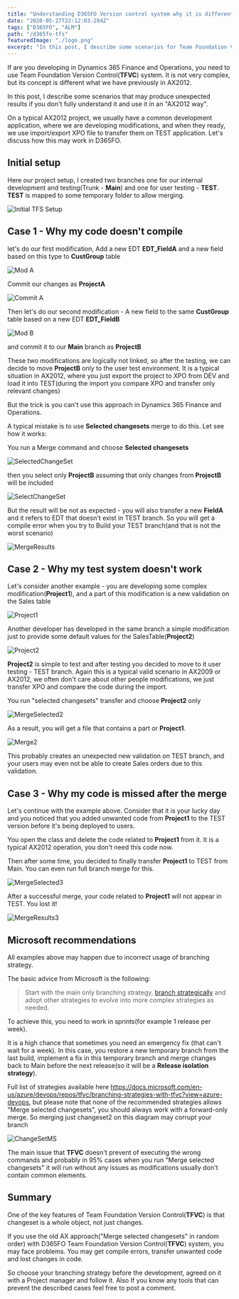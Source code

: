 ```yaml
---
title: "Understanding D365FO Version control system why it is different from AX2012"
date: "2020-05-27T22:12:03.284Z"
tags: ["D365FO", "ALM"]
path: "/d365fo-tfs"
featuredImage: "./logo.png"
excerpt: "In this post, I describe some scenarios for Team Foundation Version Control usage in Dynamics 365 Finance and Operations and how it is different from AX2012."
---
```


If are you developing in Dynamics 365 Finance and Operations, you need to use Team Foundation Version Control(**TFVC**) system. It is not very complex, but its concept is different what we have previously in AX2012.

In this post, I describe some scenarios that may produce unexpected results if you don't fully understand it and use it in an "AX2012 way".

On a typical AX2012 project, we usually have a common development application, where we are developing modifications, and when they ready, we use import/export XPO file to transfer them on TEST application. Let's discuss how this may work in D365FO.  

## Initial setup

Here our project setup, I created two branches one for our internal development and testing(Trunk - **Main**) and one for user testing - **TEST**. **TEST** is mapped to some temporary folder to allow merging.

![ Initial TFS Setup](InitialTFSSetup.png)

## Case 1 - Why my code doesn't compile

let's do our first modification, Add a new EDT **EDT_FieldA** and a new field based on this type to **CustGroup** table

![ Mod A](ModA.png)

Commit our changes as **ProjectA**

![ Commit A](CommitA.png)

Then let's do our second modification - A new field to the same **CustGroup** table based on a new EDT **EDT_FieldB**

![Mod B](ModB.png)

and commit it to our **Main** branch as **ProjectB**

These two modifications are logically not linked, so after the testing, we can decide to move **ProjectB** only to the user test environment. It is a typical situation in AX2012, where you just export the project to XPO from DEV and load it into TEST(during the import you compare XPO and transfer only relevant changes)

But the trick is you can't use this approach in Dynamics 365 Finance and Operations.

A typical mistake is to use **Selected changesets** merge to do this. Let see how it works:

You run a Merge command and choose **Selected changesets**

![SelectedChangeSet](SelectedChangeSet.png)

then you select only **ProjectB** assuming that only changes from **ProjectB** will be included

![SelectChangeSet](SelectChangeSet.png)

But the result will be not as expected - you will also transfer a new **FieldA** and it refers to EDT that doesn't exist in TEST branch. So you will get a compile error when you try to Build your TEST branch(and that is not the worst scenario)  

![MergeResults](MergeResults.png)

## Case 2 - Why my test system doesn't work

Let's consider another example - you are developing some complex modification(**Project1**), and a part of this modification is a new validation on the Sales table

![Project1](Project1.png)

Another developer has developed in the same branch a simple modification just to provide some default values for the SalesTable(**Project2**)

![Project2](Project2.png)

**Project2** is simple to test and after testing you decided to move to it user testing - TEST branch. Again this is a typical valid scenario in AX2009 or AX2012, we often don't care about other people modifications, we just transfer XPO and compare the code during the import.

You run "selected changesets" transfer and choose **Project2** only

![MergeSelected2](MergeSelected2.png)

As a result, you will get a file that contains a part or **Project1**.

![Merge2](Merge2.png)

This probably creates an unexpected new validation on TEST branch, and your users may even not be able to create Sales orders due to this validation.

## Case 3 - Why my code is missed after the merge

Let's continue with the example above. Consider that it is your lucky day and you noticed that you added unwanted code from **Project1** to the TEST version before it's being deployed to users.

You open the class and delete the code related to **Project1** from it. It is a typical AX2012 operation, you don't need this code now. 

Then after some time, you decided to finally transfer **Project1** to TEST from Main. You can even run full branch merge for this. 

![MergeSelected3](MergeSelected3.png)

After a successful merge, your code related to **Project1** will not appear in TEST. You lost it!  

![MergeResults3](MergeResults3.png)

## Microsoft recommendations

All examples above may happen due to incorrect usage of branching strategy.

The basic advice from Microsoft is the following:

> Start with the main only branching strategy, [branch strategically](https://docs.microsoft.com/en-us/azure/devops/repos/tfvc/branch-strategically?view=azure-devops) and adopt other strategies to evolve into more complex strategies as needed.

To achieve this, you need to work in sprints(for example 1 release per week).

It is a high chance that sometimes you need an emergency fix (that can't wait for a week). In this case, you restore a new temporary branch from the last build, implement a fix in this temporary branch and merge changes back to Main before the next release(so it will be a **Release isolation strategy**).

Full list of strategies available here https://docs.microsoft.com/en-us/azure/devops/repos/tfvc/branching-strategies-with-tfvc?view=azure-devops, but please note that none of the recommended strategies allows "Merge selected changesets", you should always work with a forward-only merge. So merging just changeset2 on this diagram may corrupt your branch

![ChangeSetMS](ChangeSetMS.png)

The main issue that **TFVC** doesn't prevent of executing the wrong commands and probably in 95% cases when you run "Merge selected changesets" it will run without any issues as modifications usually don't contain common elements.

## Summary

One of the key features of Team Foundation Version Control(**TFVC**) is that changeset is a whole object, not just changes.

If you use the old AX approach("Merge selected changesets" in random order) with D365FO Team Foundation Version Control(**TFVC**) system, you may face problems. You may get compile errors, transfer unwanted code and lost changes in code.

So choose your branching strategy before the development, agreed on it with a Project manager and follow it. Also If you know any tools that can prevent the described cases feel free to post a comment.
